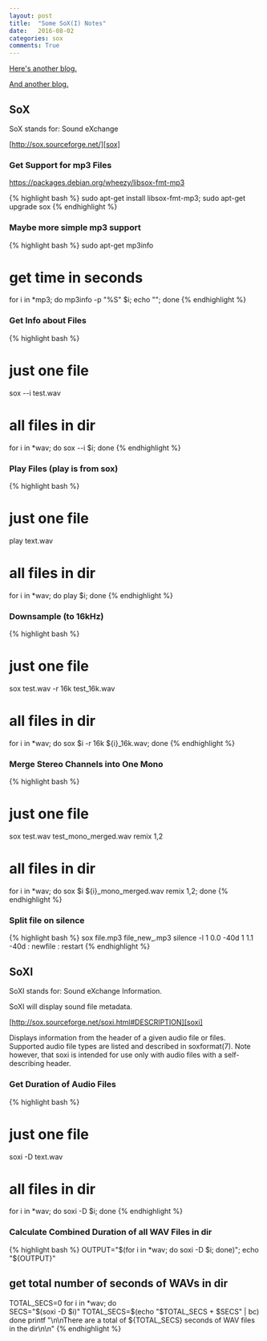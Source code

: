 ```yaml
---
layout: post
title:  "Some SoX(I) Notes"
date:   2016-08-02
categories: sox
comments: True
---
```


[Here's another blog.][blog1]

[And another blog.][blog2]

## SoX

SoX stands for: Sound eXchange

[http://sox.sourceforge.net/][sox]


### Get Support for mp3 Files

https://packages.debian.org/wheezy/libsox-fmt-mp3

{% highlight bash %}
sudo apt-get install libsox-fmt-mp3; sudo apt-get upgrade sox
{% endhighlight %}

### Maybe more simple mp3 support

{% highlight bash %}
sudo apt-get mp3info
# get time in seconds
for i in *mp3; do mp3info -p "%S" $i; echo ""; done
{% endhighlight %}


### Get Info about Files

{% highlight bash %}
# just one file
sox --i test.wav

# all files in dir
for i in *wav; do sox --i $i; done
{% endhighlight %}


### Play Files (play is from sox)

{% highlight bash %}
# just one file
play text.wav

# all files in dir
for i in *wav; do play $i; done
{% endhighlight %}


### Downsample (to 16kHz)

{% highlight bash %}
# just one file
sox test.wav -r 16k test_16k.wav

# all files in dir
for i in *wav; do sox $i -r 16k ${i}_16k.wav; done
{% endhighlight %}


### Merge Stereo Channels into One Mono

{% highlight bash %}
# just one file
sox test.wav test_mono_merged.wav remix 1,2

# all files in dir
for i in *wav; do sox $i ${i}_mono_merged.wav remix 1,2; done
{% endhighlight %}


### Split file on silence

{% highlight bash %}
sox file.mp3 file_new_.mp3 silence -l 1 0.0 -40d 1 1.1 -40d : newfile : restart
{% endhighlight %}


## SoXI

SoXI stands for: Sound eXchange Information.

SoXI will display sound file metadata.

[http://sox.sourceforge.net/soxi.html#DESCRIPTION][soxi]

Displays information from the header of a given audio file or files.
Supported audio file types are listed and described in soxformat(7).
Note however, that soxi is intended for use only with audio files
with a self-describing header.

### Get Duration of Audio Files

{% highlight bash %}
# just one file
soxi -D text.wav

# all files in dir
for i in *wav; do soxi -D $i; done
{% endhighlight %}

### Calculate Combined Duration of all WAV Files in dir

{% highlight bash %}
OUTPUT="$(for i in *wav; do soxi -D $i; done)";
echo "${OUTPUT}"

## get total number of seconds of WAVs in dir
TOTAL_SECS=0
for i in *wav; do      
    SECS="$(soxi -D $i)"
    TOTAL_SECS=$(echo "$TOTAL_SECS + $SECS" | bc)
    done
printf "\n\nThere are a total of ${TOTAL_SECS}
       seconds of WAV files in the dir\n\n"
{% endhighlight %}



[blog1]: http://www.thegeekstuff.com/2009/05/sound-exchange-sox-15-examples-to-manipulate-audio-files/
[blog2]: http://www.linuxandlife.com/2013/03/how-to-use-sox-audio-editing.html
[sox]: http://sox.sourceforge.net/
[soxi]: http://sox.sourceforge.net/soxi.html#DESCRIPTION
